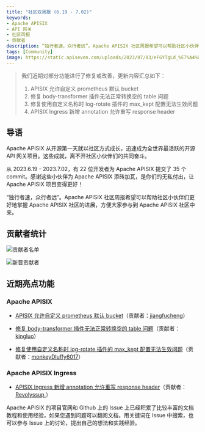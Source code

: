 ```yaml
---
title: "社区双周报 (6.19 - 7.02)"
keywords: 
- Apache APISIX
- API 网关
- 社区周报
- 贡献者
description: “独行者速，众行者远”。Apache APISIX 社区周报希望可以帮助社区小伙伴们更好地掌握 Apache APISIX 社区的进展，方便大家参与到 Apache APISIX 社区中来。
tags: [Community]
image: https://static.apiseven.com/uploads/2023/07/03/eFGYTgLd_%E7%A4%BE%E5%8C%BA%E5%8F%8C%E5%91%A8%E6%8A%A5-%E5%85%AC%E4%BC%97%E5%8F%B7%E5%A4%B4%E5%9B%BE-%E4%B8%AD%E6%96%87.png
---
```


> 我们近期对部分功能进行了修复或改善，更新内容汇总如下：
> 1. APISIX 允许自定义 prometheus 默认 bucket 
> 2. 修复 body-transformer 插件无法正常转换空的 table 问题 
> 3. 修复使用自定义名称时 log-rotate 插件的 max_kept 配置无法生效问题 
> 4. APISIX Ingress 新增 annotation 允许重写 response header
<!--truncate-->

## 导语

Apache APISIX 从开源第一天就以社区方式成长，迅速成为全世界最活跃的开源 API 网关项目。这些成就，离不开社区小伙伴们的共同奋斗。

从 2023.6.19 - 2023.7.02，有 22 位开发者为 Apache APISIX 提交了 35 个 commit。感谢这些小伙伴为 Apache APISIX 添砖加瓦，是你们的无私付出，让 Apache APISIX 项目变得更好！

“独行者速，众行者远”。Apache APISIX 社区周报希望可以帮助社区小伙伴们更好地掌握 Apache APISIX 社区的进展，方便大家参与到 Apache APISIX 社区中来。

## 贡献者统计

![贡献者名单](https://static.apiseven.com/uploads/2023/07/03/NmhS4JKj_%E8%B4%A1%E7%8C%AE%E8%80%85%E5%90%8D%E5%8D%95.png)

![新晋贡献者](https://static.apiseven.com/uploads/2023/07/03/KCxDtAOZ_%E6%96%B0%E6%99%8B%E8%B4%A1%E7%8C%AE%E8%80%85%E6%B5%B7%E6%8A%A5.png)

## 近期亮点功能

### Apache APISIX

- [APISIX 允许自定义 prometheus 默认 bucket](https://github.com/apache/apisix/pull/9673)（贡献者：[jiangfucheng](https://github.com/jiangfucheng)）

- [修复 body-transformer 插件无法正常转换空的 table 问题](https://github.com/apache/apisix/pull/9669)（贡献者：[kingluo](https://github.com/kingluo)）

- [修复使用自定义名称时 log-rotate 插件的 max_kept 配置无法生效问题](https://github.com/apache/apisix/pull/9749)（贡献者：[monkeyDluffy6017](https://github.com/monkeyDluffy6017)）

### Apache APISIX Ingress

- [APISIX Ingress 新增 annotation 允许重写 response header](https://github.com/apache/apisix-ingress-controller/pull/1861)（贡献者：[Revolyssup ](https://github.com/Revolyssup )）

Apache APISIX 的项目官网和 Github 上的 Issue 上已经积累了比较丰富的文档教程和使用经验，如果您遇到问题可以翻阅文档，用关键词在 Issue 中搜索，也可以参与 Issue 上的讨论，提出自己的想法和实践经验。
